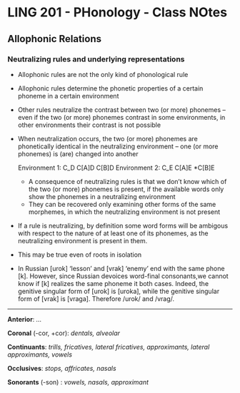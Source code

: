# LING 201 - PHonology - Class NOtes

## Allophonic Relations

### Neutralizing rules and underlying representations

- Allophonic rules are not the only kind of phonological rule

- Allophonic  rules  determine  the  phonetic  properties  of  a  certain phoneme in a certain environment

- Other  rules neutralize  the  contrast  between  two  (or  more) phonemes – even if the two (or more) phonemes contrast in some environments, in other environments their contrast is not possible

- When neutralization  occurs,  the  two  (or  more)  phonemes  are phonetically  identical  in  the  neutralizing  environment  –  one  (or more phonemes) is (are) changed into another

  Environment 1: C_D C[A]D C[B]D
  Environment 2: C_E C[A]E *C[B]E

  - A consequence of neutralizing rules is that we don’t know which of the two (or more) phonemes is present, if the available words only show the phonemes in a neutralizing environment
  - They  can  be  recovered  only  examining  other  forms  of  the  same morphemes, in which the neutralizing environment is not present

  

- If a rule is neutralizing, by definition some word forms will be ambigous with respect to the nature of at least one of its phonemes, as the neutralizing environment is present in them.
- This may be true even of roots in isolation
- In Russian [urok] ‘lesson’ and [vrak] ‘enemy’ end with the same phone [k]. However, since Russian devoices word-final consonants,we cannot know if [k] realizes the same phoneme it both cases. Indeed, the genitive singular form of [urok] is [uroka], while the genitive singular form of [vrak] is [vraga]. Therefore /urok/ and /vrag/.

---

**Anterior**: *…*

**Coronal** (-cor, +cor): *dentals, alveolar*

**Continuants**: *trills, fricatives, lateral fricatives, approximants, lateral approximants, vowels*

**Occlusives**: *stops, affricates, nasals*

**Sonorants** (-son) : *vowels, nasals, approximant*

